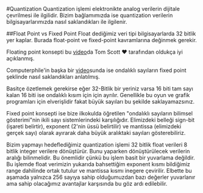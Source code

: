 #Quantization
Quantization işlemi elektronikte analog verilerin dijitale çevrilmesi ile ilgilidir.
Bizim bağlamımızda ise quantization verilerin bilgisayarlarımızda nasıl saklandıkları ile ilgilenir.


##Float Point vs Fixed Point
Float dediğimiz veri tipi bilgisayarlarda 32 bitlik yer kaplar. Burada float-point ve fixed-point kavramlarına değinmek gerekir.

Floating point konsepti bu [video](https://www.youtube.com/watch?v=PZRI1IfStY0)da Tom Scott ❤ tarafından oldukça iyi açıklanmış.

Computerphile'in başka bir [video](https://www.youtube.com/watch?v=f4ekifyijIg&t=651s)sunda ise ondalıklı sayıların fixed point şeklinde nasıl saklandıkları anlatılmış.

Basitçe özetlemek gerekirse eğer 32-Bitlik bir yeriniz varsa 16 biti tam sayı kalan 16 biti ise ondalıklı kısım için için ayrılır. Genellikle bu oyun ve grafik programları için elverişlidir fakat büyük sayıları bu şekilde saklayamazsınız.

Fixed point konsepti ise bize ilkokulda öğretilen "ondalıklı sayıların bilimsel gösterimi"nin ikili sayı sistemlerindeki karşılığıdır. Elimizdeki belleği sign-bit (işareti belirtir), exponent (2'nin üssü belirtilir) ve mantissa (elimizdeki gerçek sayı) olarak ayırarak daha büyük aralıktaki sayıları gösterebiliriz.

Bizim yapmayı hedeflediğimiz quantization işlemi 32 bitlik float verileri 8 bitlik integer verilere dönüştürür. Bunu yaparken dönüştürülecek verilerin aralığı bilinmelidir. Bu önemlidir çünkü bu işlem basit bir yuvarlama değildir. Bu işlemde float verimizin yukarıda bahsettiğim exponent kısmı bildiğimiz range dahilinde ortak tutulur ve mantissa kısmı inegere çevirilir. Elbette bu aşamada yalnızca 256 sayıya sahip olduğumuzdan bazı değerler yuvarlanır ama sahip olacağımız avantajlar karşısında bu göz ardı edilebilir. 


